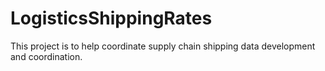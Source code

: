 # LogisticsShippingRates
This project is to help coordinate supply chain shipping data development and coordination.
